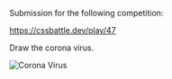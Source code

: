 Submission for the following competition:

https://cssbattle.dev/play/47

Draw the corona virus.

![Corona Virus](https://github.com/hass123uk/musical-potato/blob/main/Corona/base.png)
